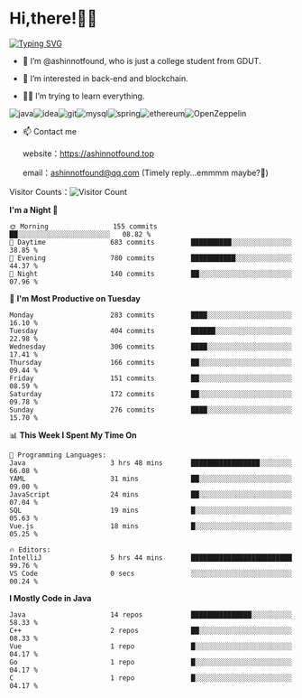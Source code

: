 # Hi,there!👨‍🔧
[![Typing SVG](https://readme-typing-svg.herokuapp.com?font=Fira+Code&pause=1000&width=435&lines=Welcome%2C+this+is+ashinnotfound%F0%9F%98%81+)](https://git.io/typing-svg)

- 👋 I’m @ashinnotfound, who is just a college student from GDUT.

- 👀 I’m interested in back-end and blockchain.

- 👨‍🔧 I’m trying to learn everything.

![java](https://img.shields.io/badge/Java-ED8B00?style=for-the-badge&logo=openjdk&logoColor=white)![idea](https://img.shields.io/badge/IntelliJ_IDEA-000000.svg?style=for-the-badge&logo=intellij-idea&logoColor=white
)![git](https://img.shields.io/badge/GIT-E44C30?style=for-the-badge&logo=git&logoColor=white
)![mysql](https://img.shields.io/badge/MySQL-005C84?style=for-the-badge&logo=mysql&logoColor=white)![spring](https://img.shields.io/badge/Spring-6DB33F?style=for-the-badge&logo=spring&logoColor=white)![ethereum](https://img.shields.io/badge/Ethereum-3C3C3D?style=for-the-badge&logo=Ethereum&logoColor=white)![OpenZeppelin](https://img.shields.io/badge/OpenZeppelin-4E5EE4?logo=openzeppelin&logoColor=fff&style=for-the-badge)


- 📫 Contact me
    
    website：https://ashinnotfound.top
    
    email：ashinnotfound@qq.com (Timely reply...emmmm maybe?🤪)

​Visitor Counts：![Visitor Count](https://profile-counter.glitch.me/ashinnotfound/count.svg)

<!--START_SECTION:waka-->
**I'm a Night 🦉** 

```text
🌞 Morning                155 commits         ██░░░░░░░░░░░░░░░░░░░░░░░   08.82 % 
🌆 Daytime                683 commits         ██████████░░░░░░░░░░░░░░░   38.85 % 
🌃 Evening                780 commits         ███████████░░░░░░░░░░░░░░   44.37 % 
🌙 Night                  140 commits         ██░░░░░░░░░░░░░░░░░░░░░░░   07.96 % 
```
📅 **I'm Most Productive on Tuesday** 

```text
Monday                   283 commits         ████░░░░░░░░░░░░░░░░░░░░░   16.10 % 
Tuesday                  404 commits         ██████░░░░░░░░░░░░░░░░░░░   22.98 % 
Wednesday                306 commits         ████░░░░░░░░░░░░░░░░░░░░░   17.41 % 
Thursday                 166 commits         ██░░░░░░░░░░░░░░░░░░░░░░░   09.44 % 
Friday                   151 commits         ██░░░░░░░░░░░░░░░░░░░░░░░   08.59 % 
Saturday                 172 commits         ██░░░░░░░░░░░░░░░░░░░░░░░   09.78 % 
Sunday                   276 commits         ████░░░░░░░░░░░░░░░░░░░░░   15.70 % 
```


📊 **This Week I Spent My Time On** 

```text
💬 Programming Languages: 
Java                     3 hrs 48 mins       █████████████████░░░░░░░░   66.08 % 
YAML                     31 mins             ██░░░░░░░░░░░░░░░░░░░░░░░   09.00 % 
JavaScript               24 mins             ██░░░░░░░░░░░░░░░░░░░░░░░   07.04 % 
SQL                      19 mins             █░░░░░░░░░░░░░░░░░░░░░░░░   05.63 % 
Vue.js                   18 mins             █░░░░░░░░░░░░░░░░░░░░░░░░   05.25 % 

🔥 Editors: 
IntelliJ                 5 hrs 44 mins       █████████████████████████   99.76 % 
VS Code                  0 secs              ░░░░░░░░░░░░░░░░░░░░░░░░░   00.24 % 
```

**I Mostly Code in Java** 

```text
Java                     14 repos            ███████████████░░░░░░░░░░   58.33 % 
C++                      2 repos             ██░░░░░░░░░░░░░░░░░░░░░░░   08.33 % 
Vue                      1 repo              █░░░░░░░░░░░░░░░░░░░░░░░░   04.17 % 
Go                       1 repo              █░░░░░░░░░░░░░░░░░░░░░░░░   04.17 % 
C                        1 repo              █░░░░░░░░░░░░░░░░░░░░░░░░   04.17 % 
```




<!--END_SECTION:waka-->
